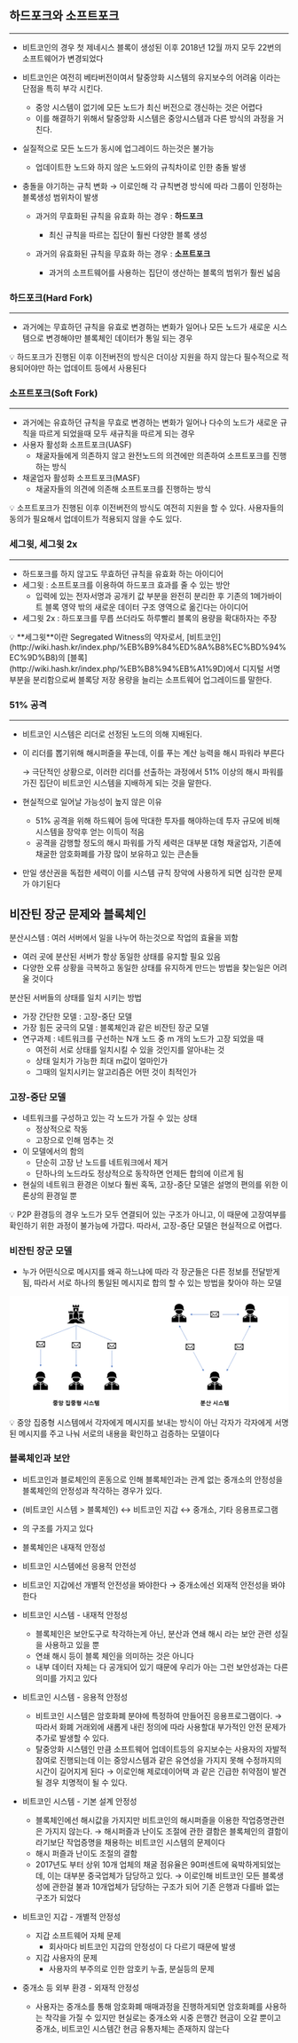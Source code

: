 ## 하드포크와 소프트포크

---

- 비트코인의 경우 첫 제네시스 블록이 생성된 이후 2018년 12월 까지 모두 22번의 소프트웨어가 변경되었다
- 비트코인은 여전히 베타버전이여서 탈중앙화 시스템의 유지보수의 어려움 이라는 단점을 특히 부각 시킨다.
  - 중앙 시스템이 없기에 모든 노드가 최신 버전으로 갱신하는 것은 어렵다
  - 이를 해결하기 위해서 탈중앙화 시스템은 중앙시스템과 다른 방식의 과정을 거친다.

- 실질적으로 모든 노드가 동시에 업그레이드 하는것은 불가능
  - 업데이트한 노드와 하지 않은 노드와의 규칙차이로 인한 충돌 발생

- 충돌을 야기하는 규칙 변화
  → 이로인해 각 규칙변경 방식에 따라 그룹이 인정하는 블록생성 범위차이 발생
   - 과거의 무효화된 규칙을 유효화 하는 경우 : **하드포크**
     - 최신 규칙을 따르는 집단이 훨씬 다양한 블록 생성

   - 과거의 유효화된 규칙을 무효화 하는 경우 : **소프트포크**
     - 과거의 소프트웨어를 사용하는 집단이 생산하는 블록의 범위가 훨씬 넓음



### 하드포크(Hard Fork)

---

- 과거에는 무효하던 규칙을 유효로 변경하는 변화가 일어나 모든 노드가 새로운 시스템으로 변경해야만 블록체인 데이터가 통일 되는 경우

<aside>
💡 하드포크가 진행된 이후 이전버전의 방식은 더이상 지원을 하지 않는다
필수적으로 적용되어야만 하는 업데이트 등에서 사용된다




### 소프트포크(Soft Fork)

---

- 과거에는 유효하던 규칙을 무효로 변경하는 변화가 일어나 다수의 노드가 새로운 규칙을 따르게 되었을때 모두 새규칙을 따르게 되는 경우
- 사용자 활성화 소프트포크(UASF)
  - 채굴자들에게 의존하지 않고 완전노드의 의견에만 의존하여 소프트포크를 진행하는 방식
- 채굴업자 활성화 소프트포크(MASF)
  - 채굴자들의 의견에 의존해 소프트포크를 진행하는 방식

<aside>
💡 소프트포크가 진행된 이후 이전버전의 방식도 여전히 지원을 할 수 있다.
사용자들의 동의가 필요해서 업데이트가 적용되지 않을 수도 있다.




### 세그윗, 세그윗 2x

---

- 하드포크를 하지 않고도 무효하던 규칙을 유효화 하는 아이디어
- 세그윗 : 소프트포크를 이용하여 하드포크 효과를 줄 수 있는 방안
  - 입력에 있는 전자서명과 공개키 값 부분을 완전히 분리한 후 기존의 1메가바이트 블록 영약 밖의 새로운 데이터 구조 영역으로 옮긴다는 아이디어
- 세그윗 2x : 하드포크를 무릅 쓰더라도 하루빨리 블록의 용량을 확대하자는 주장

<aside>
💡 **세그윗**이란 Segregated Witness의 약자로서, [비트코인](http://wiki.hash.kr/index.php/%EB%B9%84%ED%8A%B8%EC%BD%94%EC%9D%B8)의 [블록](http://wiki.hash.kr/index.php/%EB%B8%94%EB%A1%9D)에서 디지털 서명 부분을 분리함으로써 블록당 저장 용량을 늘리는 소프트웨어 업그레이드를 말한다.




### 51% 공격

---

- 비트코인 시스템은 리더로 선정된 노드의 의해 지배된다.

- 이 리더를 뽑기위해 해시퍼즐을 푸는데, 이를 푸는 계산 능력을 해시 파워라 부른다

  → 극단적인 상황으로, 이러한 리더를 선출하는 과정에서 51% 이상의 해시 파워를 가진 집단이 비트코인 시스템을 지배하게 되는 것을 말한다.

- 현실적으로 일어날 가능성이 높지 않은 이유

  - 51% 공격을 위해 하드웨어 등에 막대한 투자를 해야하는데 투자 규모에 비해 시스템을 장악후 얻는 이득이 적음
  - 공격을 감행할 정도의 해시 파워를 가직 세력은 대부분 대형 채굴업자, 기존에 채굴한 암호화폐를 가장 많이 보유하고 있는 큰손들

- 만일 생산권을 독접한 세력이 이를 시스템 규칙 장악에 사용하게 되면 심각한 문제가 야기된다



## 비잔틴 장군 문제와 블록체인

분산시스템 : 여러 서버에서 일을 나누어 하는것으로 작업의 효율을 꾀함

- 여러 곳에 분산된 서버가 항상 동일한 상태를 유지할 필요 있음
- 다양한 오류 상황을 극복하고 동일한 상태를 유지하게 만드는 방법을 찾는일은 어려울 것이다

분산된 서버들의 상태를 일치 시키는 방법

- 가장 간단한 모델 : 고장-중단 모델
- 가장 힘든 궁극의 모델 : 블록체인과 같은 비잔틴 장군 모델
- 연구과제 : 네트워크를 구선하는 N개 노드 중 m 개의 노드가 고장 되었을 때
  - 여전히 서로 상태를 일치시킬 수 있을 것인지를 알아내는 것
  - 상태 일치가 가능한 최대 m값이 얼마인가
  - 그때의 일치시키는 알고리즘은 어떤 것이 최적인가



### 고장-중단 모델

- 네트워크를 구성하고 있는 각 노드가 가질 수 있는 상태
  - 정상적으로 작동
  - 고장으로 인해 멈추는 것
- 이 모델에서의 함의
  - 단순히 고장 난 노드를 네트워크에서 제거
  - 단하나의 노드라도 정상적으로 동작하면 언제든 합의에 이르게 됨
- 현실의 네트워크 환경은 이보다 훨씬 혹독, 고장-중단 모델은 설명의 편의를 위한 이론상의 환경일 뿐

<aside>
💡 P2P 환경등의 경우 노드가 모두 연결되어 있는 구조가 아니고, 이 때문에 고장여부를 확인하기 위한 과정이 불가능에 가깝다. 따라서, 고장-중단 모델은 현실적으로 어렵다.






### 비잔틴 장군 모델

- 누가 어떤식으로 메시지를 왜곡 하느냐에 따라 각 장군들은 다른 정보를 전달받게 됨, 따라서 서로 하나의 통일된 메시지로 합의 할 수 있는 방법을 찾아야 하는 모델

<img src="10-03/img1.daumcdn.png" alt="img1.daumcdn.png" style="zoom:50%;" />

<aside>
💡 중앙 집중형 시스템에서 각자에게 메시지를 보내는 방식이 아닌 각자가 각자에게 서명된 메시지를 주고 나눠 서로의 내용을 확인하고 검증하는 모델이다




### 블록체인과 보안

- 비트코인과 블로체인의 혼동으로 인해 블록체인과는 관계 없는 중개소의 안정성을 블록체인의 안정성과 착각하는 경우가 있다.
- (비트코인 시스템 > 블록체인) ↔ 비트코인 지갑 ↔ 중개소, 기타 응용프로그램
- 의 구조를 가지고 있다

- 블록체인은 내재적 안정성
- 비트코인 시스템에선 응용적 안전성
- 비트코인 지갑에선 개별적 안전성을 봐야한다
  → 중개소에선 외재적 안전성을 봐야한다

- 비트코인 시스템 - 내재적 안정성
  - 블록체인은 보안도구로 착각하는게 아닌, 분산과 연쇄 해시 라는 보안 관련 성질을 사용하고 있을 뿐
  - 연쇄 해시 등이 블록 체인을 의미하는 것은 아니다
  - 내부 데이터 자체는 다 공개되어 있기 때문에 우리가 아는 그런 보안성과는 다른 의미를 가지고 있다

- 비트코인 시스템 - 응용적 안정성
  - 비트코인 시스템은 암호화폐 분야에 특정하여 만들어진 응용프로그램이다.
    → 따라서 화폐 거래외에 새롭게 내린 정의에 따라 사용할대 부가적인 안전 문제가 추가로 발생할 수 있다.
  - 탈중앙화 시스템인 만큼 소프트웨어 업데이트등의 유지보수는 사용자의 자발적 참여로 진행되는데 이는 중앙시스템과 같은 유연성을 가지지 못해 수정까지의 시간이 길어지게 된다
    → 이로인해 제로데이어택 과 같은 긴급한 취약점이 발견될 경우 치명적이 될 수 있다.

- 비트코인 시스템 - 기본 설계 안정성
  - 블록체인에선 해시값을 가지지만 비트코인의 해시퍼즐을 이용한 작업증명관련은 가지지 않는다.
    → 해시퍼즐과 난이도 조절에 관한 결함은 블록체인의 결함이라기보단 작업증명을 채용하는 비트코인 시스템의 문제이다
  - 해시 퍼즐과 난이도 조절의 결함
  - 2017년도 부터 상위 10개 업체의 채굴 점유율은 90퍼센트에 육박하게되었는데, 이는 대부분 중국업체가 담당하고 있다.
    → 이로인해 비트코인 모든 블록생성에 관한걸 불과 10개업체가 담당하는 구조가 되어 기존 은행과 다를바 없는 구조가 되었다

- 비트코인 지갑 - 개별적 안정성
  - 지갑 소프트웨어 자체 문제
    - 회사마다 비트코인 지갑의 안정성이 다 다르기 때문에 발생
  - 지갑 사용자의 문제
    - 사용자의 부주의로 인한 암호키 누출, 분실등의 문제

- 중개소 등 외부 환경 - 외재적 안정성
  - 사용자는 중개소를 통해 암호화폐 매매과정을 진행하게되면 암호화폐를 사용하는 착각을 가질 수 있지만 현실로는 중개소와 시중 은행간 현금이 오갈 뿐이고 중개소, 비트코인 시스템간 현금 유통자체는 존재하지 않는다
